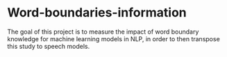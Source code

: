 # Word-boundaries-information
The goal of this project is to measure the impact of word boundary knowledge for machine learning models in NLP, in order to then transpose this study to speech models.
